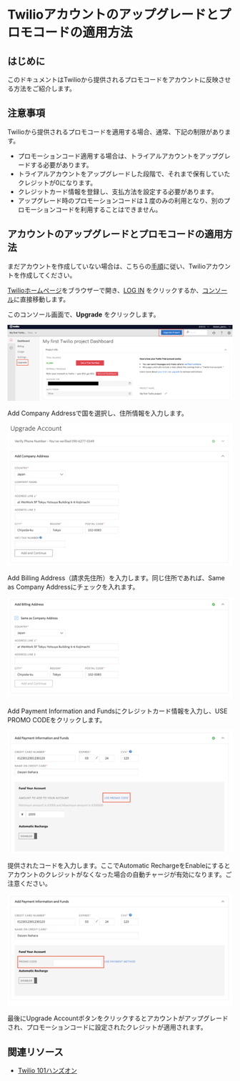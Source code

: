 # Twilioアカウントのアップグレードとプロモコードの適用方法
## はじめに
このドキュメントはTwilioから提供されるプロモコードをアカウントに反映させる方法をご紹介します。

## 注意事項
Twilioから提供されるプロモコードを適用する場合、通常、下記の制限があります。
- プロモーションコード適用する場合は、トライアルアカウントをアップグレードする必要があります。
- トライアルアカウントをアップグレードした段階で、それまで保有していたクレジットが0になります。
- クレジットカード情報を登録し、支払方法を設定する必要があります。
- アップグレード時のプロモーションコードは１度のみの利用となり、別のプロモーションコードを利用することはできません。

## アカウントのアップグレードとプロモコードの適用方法
まだアカウントを作成していない場合は、こちらの[手順](../01-Twilio-Phone-Number/01-01-Signup.md)に従い、Twilioアカウントを作成してください。

[Twilioホームページ](https://www.twilio.com/)をブラウザーで開き、[LOG IN](https://www.twilio.com/login) をクリックするか、[コンソール](https://www.twilio.com/console)に直接移動します。

このコンソール画面で、__Upgrade__ をクリックします。

![アップグレード](../assets/00-Console-Upgrade.png "Twilioコンソール")

Add Company Addressで国を選択し、住所情報を入力します。

![Company Address](../assets/00-Company-Address.png "Company Address")

Add Billing Address（請求先住所）を入力します。同じ住所であれば、Same as Company Addressにチェックを入れます。

![Billing Address](../assets/00-Billing-Address.png "Billing Address")

Add Payment Information and Fundsにクレジットカード情報を入力し、USE PROMO CODEをクリックします。

![クレジットカード情報](../assets/00-Use-Promo-Code.png "クレジットカード情報")
 
提供されたコードを入力します。ここでAutomatic RechargeをEnableにするとアカウントのクレジットがなくなった場合の自動チャージが有効になります。ご注意ください。

![Promo Code](../assets/00-Enter-Promo-Code.png "Promo Code")

最後にUpgrade Accountボタンをクリックするとアカウントがアップグレードされ、プロモーションコードに設定されたクレジットが適用されます。


## 関連リソース

- [Twilio 101ハンズオン](../../Readme.md)
